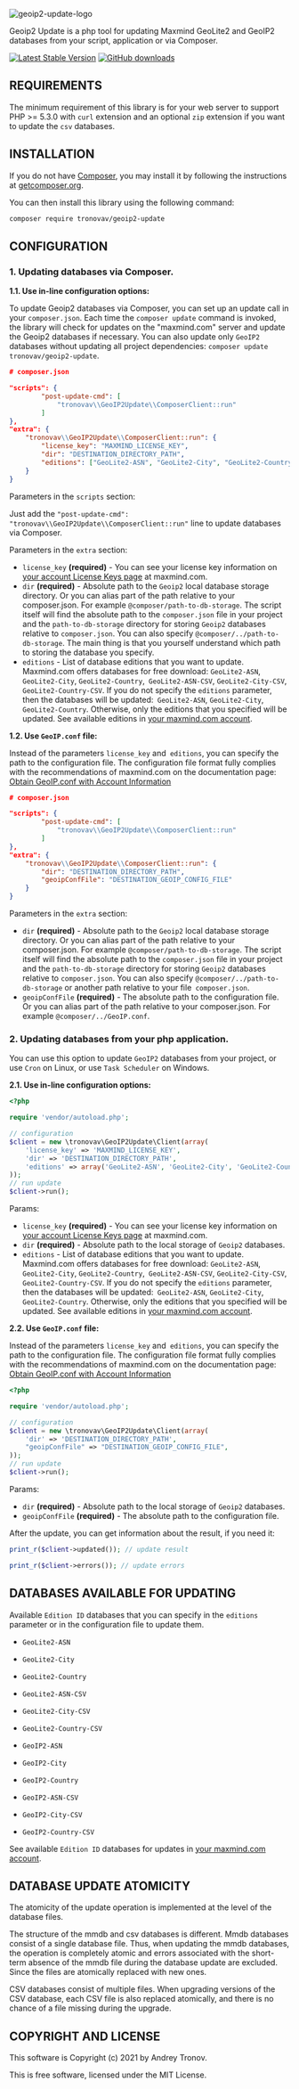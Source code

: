 ![geoip2-update-logo](https://user-images.githubusercontent.com/25905384/111375423-4631ce00-86af-11eb-81a9-2bc4dab89068.png)

Geoip2 Update is a php tool for updating Maxmind GeoLite2 and GeoIP2 databases from your script, application or via Composer.

[![Latest Stable Version](https://img.shields.io/packagist/v/tronovav/geoip2-update)](https://packagist.org/packages/tronovav/geoip2-update)
[![GitHub downloads](https://img.shields.io/packagist/dt/tronovav/geoip2-update)](https://packagist.org/packages/tronovav/geoip2-update)

REQUIREMENTS
------------

The minimum requirement of this library is for your web server to support PHP >= 5.3.0 with `curl` extension and an optional `zip` extension if you want to update the `csv` databases.

INSTALLATION
------------

If you do not have [Composer](http://getcomposer.org/), you may install it by following the instructions
at [getcomposer.org](https://getcomposer.org/doc/00-intro.md).

You can then install this library using the following command:

```bash
composer require tronovav/geoip2-update
```

CONFIGURATION
-------------

### 1. Updating databases via Composer.

**1.1. Use in-line configuration options:**

To update Geoip2 databases via Composer, you can set up an update call in your `composer.json`.
Each time the `composer update` command is invoked, the library will check for updates on the "maxmind.com" server and update the Geoip2 databases if necessary.
You can also update only `GeoIP2` databases without updating all project dependencies:
`composer update tronovav/geoip2-update`.

```json
# composer.json

"scripts": {
        "post-update-cmd": [
            "tronovav\\GeoIP2Update\\ComposerClient::run"
        ]
},
"extra": {
    "tronovav\\GeoIP2Update\\ComposerClient::run": {
        "license_key": "MAXMIND_LICENSE_KEY",
        "dir": "DESTINATION_DIRECTORY_PATH",
        "editions": ["GeoLite2-ASN", "GeoLite2-City", "GeoLite2-Country"]
    }
}
```

Parameters in the `scripts` section:

Just add the `"post-update-cmd": "tronovav\\GeoIP2Update\\ComposerClient::run"` line to update databases via Composer.

Parameters in the `extra` section:

- `license_key` **(required)** - You can see your license key information on [your account License Keys page](https://support.maxmind.com/account-faq/license-keys/where-do-i-find-my-license-key/) at maxmind.com.
- `dir` **(required)** - Absolute path to the `Geoip2` local database storage directory. Or you can alias part of the path relative to your composer.json. For example `@composer/path-to-db-storage`.
  The script itself will find the absolute path to the `composer.json` file in your project and the `path-to-db-storage` directory for storing `Geoip2` databases relative to `composer.json`.
  You can also specify `@composer/../path-to-db-storage`. The main thing is that you yourself understand which path to storing the database you specify.
- `editions` - List of database editions that you want to update. Maxmind.com offers databases for free download: `GeoLite2-ASN`, `GeoLite2-City`, `GeoLite2-Country`,` GeoLite2-ASN-CSV`, `GeoLite2-City-CSV`,` GeoLite2-Country-CSV`. If you do not specify the `editions` parameter, then the databases will be updated:` GeoLite2-ASN`, `GeoLite2-City`,` GeoLite2-Country`. Otherwise, only the editions that you specified will be updated. See available editions in [your maxmind.com account](https://www.maxmind.com/en/accounts/current/geoip/downloads/).

**1.2. Use `GeoIP.conf` file:**

Instead of the parameters `license_key` and` editions`, you can specify the path to the configuration file.
The configuration file format fully complies with the recommendations of maxmind.com on the documentation page:
[Obtain GeoIP.conf with Account Information](https://dev.maxmind.com/geoip/updating-databases?lang=en#2-obtain-geoipconf-with-account-information)

```json
# composer.json

"scripts": {
        "post-update-cmd": [
            "tronovav\\GeoIP2Update\\ComposerClient::run"
        ]
},
"extra": {
    "tronovav\\GeoIP2Update\\ComposerClient::run": {
        "dir": "DESTINATION_DIRECTORY_PATH",
        "geoipConfFile": "DESTINATION_GEOIP_CONFIG_FILE"
    }
}
```

Parameters in the `extra` section:

- `dir` **(required)** - Absolute path to the `Geoip2` local database storage directory. Or you can alias part of the path relative to your composer.json. For example `@composer/path-to-db-storage`.
  The script itself will find the absolute path to the `composer.json` file in your project and the `path-to-db-storage` directory for storing `Geoip2` databases relative to `composer.json`.
  You can also specify `@composer/../path-to-db-storage` or another path relative to your file` composer.json`.
- `geoipConfFile` **(required)** - The absolute path to the configuration file. Or you can alias part of the path relative to your composer.json. For example `@composer/../GeoIP.conf`.

### 2. Updating databases from your php application.

You can use this option to update `GeoIP2` databases from your project, or use `Cron` on Linux, or use `Task Scheduler` on Windows.

**2.1. Use in-line configuration options:**

```php
<?php

require 'vendor/autoload.php';

// configuration
$client = new \tronovav\GeoIP2Update\Client(array(
    'license_key' => 'MAXMIND_LICENSE_KEY',
    'dir' => 'DESTINATION_DIRECTORY_PATH',
    'editions' => array('GeoLite2-ASN', 'GeoLite2-City', 'GeoLite2-Country'),
));
// run update
$client->run();
```

Params:

- `license_key` **(required)** - You can see your license key information on [your account License Keys page](https://support.maxmind.com/account-faq/license-keys/where-do-i-find-my-license-key/) at maxmind.com.
- `dir` **(required)** - Absolute path to the local storage of `Geoip2` databases.
- `editions` - List of database editions that you want to update. Maxmind.com offers databases for free download: `GeoLite2-ASN`, `GeoLite2-City`, `GeoLite2-Country`,` GeoLite2-ASN-CSV`, `GeoLite2-City-CSV`,` GeoLite2-Country-CSV`. If you do not specify the `editions` parameter, then the databases will be updated:` GeoLite2-ASN`, `GeoLite2-City`,` GeoLite2-Country`. Otherwise, only the editions that you specified will be updated. See available editions in [your maxmind.com account](https://www.maxmind.com/en/accounts/current/geoip/downloads/).

**2.2. Use `GeoIP.conf` file:**

Instead of the parameters `license_key` and` editions`, you can specify the path to the configuration file.
The configuration file format fully complies with the recommendations of maxmind.com on the documentation page:
[Obtain GeoIP.conf with Account Information](https://dev.maxmind.com/geoip/updating-databases?lang=en#2-obtain-geoipconf-with-account-information)


```php
<?php

require 'vendor/autoload.php';

// configuration
$client = new \tronovav\GeoIP2Update\Client(array(
    'dir' => 'DESTINATION_DIRECTORY_PATH',
    "geoipConfFile" => "DESTINATION_GEOIP_CONFIG_FILE",
));
// run update
$client->run();
```

Params:

- `dir` **(required)** - Absolute path to the local storage of `Geoip2` databases.
- `geoipConfFile` **(required)** - The absolute path to the configuration file.

After the update, you can get information about the result, if you need it:

```php
print_r($client->updated()); // update result

print_r($client->errors()); // update errors
```

DATABASES AVAILABLE FOR UPDATING
--------------------------------

Available `Edition ID` databases that you can specify in the `editions` parameter or in the configuration file to update them.

- `GeoLite2-ASN`
- `GeoLite2-City`
- `GeoLite2-Country`

- `GeoLite2-ASN-CSV`
- `GeoLite2-City-CSV`
- `GeoLite2-Country-CSV`

- `GeoIP2-ASN`
- `GeoIP2-City`
- `GeoIP2-Country`

- `GeoIP2-ASN-CSV`
- `GeoIP2-City-CSV`
- `GeoIP2-Country-CSV`

See available `Edition ID` databases for updates in [your maxmind.com account](https://www.maxmind.com/en/accounts/current/geoip/downloads/).

DATABASE UPDATE ATOMICITY
-------------------------

The atomicity of the update operation is implemented at the level of the database files.

The structure of the mmdb and csv databases is different. Mmdb databases consist of a single database file. Thus, when updating the mmdb databases, the operation is completely atomic and errors associated with the short-term absence of the mmdb file during the database update are excluded. Since the files are atomically replaced with new ones.

CSV databases consist of multiple files. When upgrading versions of the CSV database, each CSV file is also replaced atomically, and there is no chance of a file missing during the upgrade.

COPYRIGHT AND LICENSE
---------------------

This software is Copyright (c) 2021 by Andrey Tronov.

This is free software, licensed under the MIT License.
